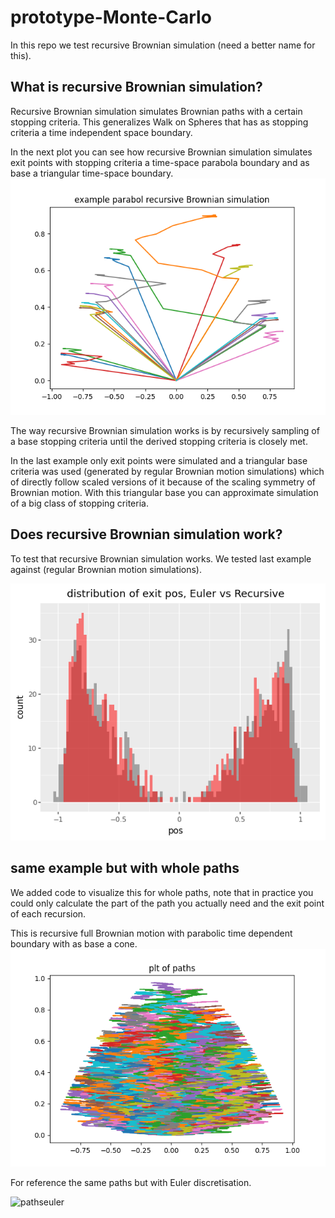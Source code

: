 # prototype-Monte-Carlo
In this repo we test recursive Brownian simulation (need a better name for this).

## What is  recursive Brownian simulation?
Recursive Brownian simulation simulates Brownian paths with a certain
stopping criteria. This generalizes Walk on Spheres that has as stopping criteria
a time independent space boundary.

In the next plot you can see how recursive Brownian simulation
simulates exit points with stopping criteria a time-space parabola boundary
and as base a triangular time-space boundary.
![example_recursive_brownian_motion](./plots/example_recursive_brownian.png)

The way recursive Brownian simulation works is by recursively sampling
of a base stopping criteria until the derived stopping criteria
is closely met.

In the last example only exit points were simulated and a triangular base criteria was used (generated
by regular Brownian motion simulations) which of directly follow scaled versions of it 
because of the scaling symmetry of Brownian motion. 
With this triangular base you can approximate simulation of a big class of 
stopping criteria.

## Does recursive Brownian simulation work?

To test that recursive Brownian simulation works.
We tested last example against (regular Brownian motion simulations).


![comparison](./plots/para_comparison.png)


## same example but with whole paths
We added code to visualize this for whole paths, note that in practice
you could only calculate the part of the path you actually need and
the exit point of each recursion.

This is recursive full Brownian motion with parabolic
time dependent boundary with as base a cone.
![pathsrec](./plots/paths_recursive_full_brownian.png)

For reference the same paths but with Euler discretisation.

![pathseuler](./plots/paths_euler.png.png)

